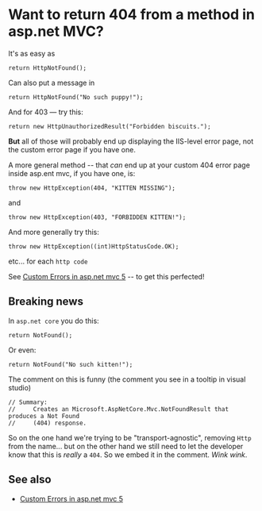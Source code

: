# Want to return 404 from a method in asp.net MVC?

It's as easy as 

	return HttpNotFound();

Can also put a message in

	return HttpNotFound("No such puppy!");


And for 403 &mdash; try this:

	return new HttpUnauthorizedResult("Forbidden biscuits.");

**But** all of those will probably end up displaying the IIS-level error page, not the custom error page if you have one.

A more general method -- that *can* end up at your custom 404 error page inside asp.ent mvc, if you have one, is:

	throw new HttpException(404, "KITTEN MISSING");

and

	throw new HttpException(403, "FORBIDDEN KITTEN!");

And more generally try this:

	throw new HttpException((int)HttpStatusCode.OK);


etc... for each `http code`


See [Custom Errors in asp.net mvc 5](custom_errors.md) -- to get this perfected!


## Breaking news

In `asp.net core` you do this:

	return NotFound();

Or even:

	return NotFound("No such kitten!");

The comment on this is funny (the comment you see in a tooltip in visual studio)

	// Summary:
	//     Creates an Microsoft.AspNetCore.Mvc.NotFoundResult that produces a Not Found
	//     (404) response.

So on the one hand we're trying to be "transport-agnostic", removing `Http` from the name... but on the other hand we still need to let the developer know that this is *really* a `404`. So we embed it in the comment. *Wink* *wink*.



## See also

- [Custom Errors in asp.net mvc 5](custom_errors.md) 

